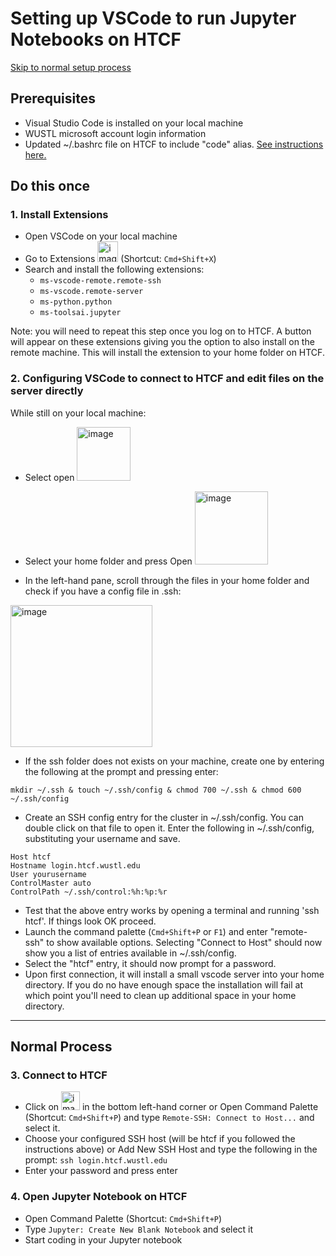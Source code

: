 # Setting up VSCode to run Jupyter Notebooks on HTCF
[Skip to normal setup process](https://github.com/dbaldridge-lab/htcf/blob/main/jupyter_vscode.md#normal-process)

## Prerequisites
- Visual Studio Code is installed on your local machine
- WUSTL microsoft account login information
- Updated ~/.bashrc file on HTCF to include "code" alias. [See instructions here.](https://github.com/dbaldridge-lab/htcf/blob/main/bashrc-howto.md)

## Do this once
### 1. Install Extensions 
- Open VSCode on your local machine
- Go to Extensions <img width="33" alt="image" src="https://github.com/dbaldridge-lab/htcf/assets/50468813/7b07ab0f-e68f-4b33-954b-2ac556c2ddb9">
(Shortcut: `Cmd+Shift+X`)
- Search and install the following extensions:
    - `ms-vscode-remote.remote-ssh`
    - `ms-vscode.remote-server`
    - `ms-python.python`
    - `ms-toolsai.jupyter`
      
Note: you will need to repeat this step once you log on to HTCF. A button will appear on these extensions giving you the option to also install on the remote machine. This will install the extension to your home folder on HTCF.

### 2. Configuring VSCode to connect to HTCF and edit files on the server directly
While still on your local machine: 
- Select open <img width="86" alt="image" src="https://github.com/dbaldridge-lab/htcf/assets/50468813/2ec5756e-5918-475e-b713-d0c0d1f41082">

- Select your home folder and press Open <img width="117" alt="image" src="https://github.com/dbaldridge-lab/htcf/assets/50468813/8409a121-5d79-406e-aa17-4098e159c7c8">

- In the left-hand pane, scroll through the files in your home folder and check if you have a config file in .ssh:

<img width="227" alt="image" src="https://github.com/dbaldridge-lab/htcf/assets/50468813/973bf943-5793-4684-bf90-1147b5054d08">

- If the ssh folder does not exists on your machine, create one by entering the following at the prompt and pressing enter:

```mkdir ~/.ssh & touch ~/.ssh/config & chmod 700 ~/.ssh & chmod 600 ~/.ssh/config```

- Create an SSH config entry for the cluster in ~/.ssh/config. You can double click on that file to open it. Enter the following in ~/.ssh/config, substituting your username and save.
```
Host htcf
Hostname login.htcf.wustl.edu
User yourusername
ControlMaster auto
ControlPath ~/.ssh/control:%h:%p:%r
```
- Test that the above entry works by opening a terminal and running 'ssh htcf'. If things look OK proceed. 
- Launch the command palette (`Cmd+Shift+P` or `F1`) and enter "remote-ssh" to show available options. Selecting "Connect to Host" should now show you a list of entries available in ~/.ssh/config. 
- Select the "htcf" entry, it should now prompt for a password. 
- Upon first connection, it will install a small vscode server into your home directory. If you do no have enough space the installation will fail at which point you'll need to clean up additional space in your home directory.

---

## Normal Process

### 3. Connect to HTCF
- Click on <img width="30" alt="image" src="https://github.com/dbaldridge-lab/htcf/assets/50468813/0c830769-0088-42b5-9a32-17689f942d5e"> in the bottom left-hand corner or
Open Command Palette (Shortcut: `Cmd+Shift+P`) and type `Remote-SSH: Connect to Host...` and select it.
- Choose your configured SSH host (will be htcf if you followed the instructions above) or Add New SSH Host and type the following in the prompt: `ssh login.htcf.wustl.edu`
- Enter your password and press enter

### 4. Open Jupyter Notebook on HTCF
- Open Command Palette (Shortcut: `Cmd+Shift+P`)
- Type `Jupyter: Create New Blank Notebook` and select it
- Start coding in your Jupyter notebook
